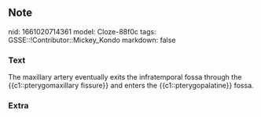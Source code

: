 ## Note
nid: 1661020714361
model: Cloze-88f0c
tags: GSSE::!Contributor::Mickey_Kondo
markdown: false

### Text
The maxillary artery eventually exits the infratemporal fossa through the {{c1::pterygomaxillary fissure}} and enters the {{c1::pterygopalatine}} fossa.

### Extra

